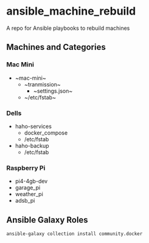 # ansible_machine_rebuild
A repo for Ansible playbooks to rebuild machines

## Machines and Categories

### Mac Mini
+ ~mac-mini~
    + ~tranmission~
        + ~settings.json~
    + ~/etc/fstab~

### Dells
+ haho-services
    + docker_compose
    + /etc/fstab
+ haho-backup
    + /etc/fstab

### Raspberry Pi
+ pi4-4gb-dev
+ garage_pi
+ weather_pi
+ adsb_pi


## Ansible Galaxy Roles

```
ansible-galaxy collection install community.docker
```

